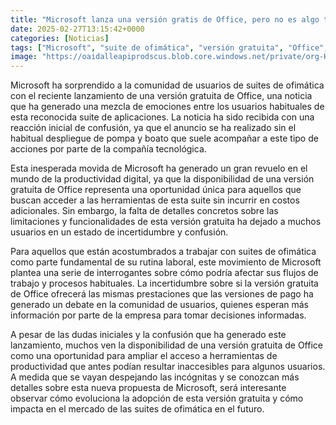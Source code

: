 ```yaml
---
title: "Microsoft lanza una versión gratis de Office, pero no es algo tan bueno como crees"
date: 2025-02-27T13:15:42+0000
categories: [Noticias]
tags: ["Microsoft", "suite de ofimática", "versión gratuita", "Office", "productividad digital", "herramientas de productividad", "usuarios."]
image: "https://oaidalleapiprodscus.blob.core.windows.net/private/org-HKmKxpuNw3Y88lm4EBrIPq0n/user-ZwiCXOggLL8ZNNKE2g7rXFmV/img-IeSdkBuS6CBLYzVGeo4WakVT.png?st=2025-02-27T12%3A15%3A42Z&se=2025-02-27T14%3A15%3A42Z&sp=r&sv=2024-08-04&sr=b&rscd=inline&rsct=image/png&skoid=d505667d-d6c1-4a0a-bac7-5c84a87759f8&sktid=a48cca56-e6da-484e-a814-9c849652bcb3&skt=2025-02-26T19%3A29%3A55Z&ske=2025-02-27T19%3A29%3A55Z&sks=b&skv=2024-08-04&sig=hdBc6M5YoMo97RdDG12%2BB9hLqpR6aDLZHq1i1veQKaQ%3D"
---
```


Microsoft ha sorprendido a la comunidad de usuarios de suites de ofimática con el reciente lanzamiento de una versión gratuita de Office, una noticia que ha generado una mezcla de emociones entre los usuarios habituales de esta reconocida suite de aplicaciones. La noticia ha sido recibida con una reacción inicial de confusión, ya que el anuncio se ha realizado sin el habitual despliegue de pompa y boato que suele acompañar a este tipo de acciones por parte de la compañía tecnológica.

Esta inesperada movida de Microsoft ha generado un gran revuelo en el mundo de la productividad digital, ya que la disponibilidad de una versión gratuita de Office representa una oportunidad única para aquellos que buscan acceder a las herramientas de esta suite sin incurrir en costos adicionales. Sin embargo, la falta de detalles concretos sobre las limitaciones y funcionalidades de esta versión gratuita ha dejado a muchos usuarios en un estado de incertidumbre y confusión.

Para aquellos que están acostumbrados a trabajar con suites de ofimática como parte fundamental de su rutina laboral, este movimiento de Microsoft plantea una serie de interrogantes sobre cómo podría afectar sus flujos de trabajo y procesos habituales. La incertidumbre sobre si la versión gratuita de Office ofrecerá las mismas prestaciones que las versiones de pago ha generado un debate en la comunidad de usuarios, quienes esperan más información por parte de la empresa para tomar decisiones informadas.

A pesar de las dudas iniciales y la confusión que ha generado este lanzamiento, muchos ven la disponibilidad de una versión gratuita de Office como una oportunidad para ampliar el acceso a herramientas de productividad que antes podían resultar inaccesibles para algunos usuarios. A medida que se vayan despejando las incógnitas y se conozcan más detalles sobre esta nueva propuesta de Microsoft, será interesante observar cómo evoluciona la adopción de esta versión gratuita y cómo impacta en el mercado de las suites de ofimática en el futuro.
    